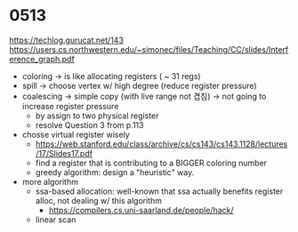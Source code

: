 # 0513

https://techlog.gurucat.net/143
https://users.cs.northwestern.edu/~simonec/files/Teaching/CC/slides/Interference_graph.pdf

- coloring -> is like allocating registers ( ~ 31 regs)
- spill -> choose vertex w/ high degree (reduce register pressure)
- coalescing -> simple copy (with live range not 겹침) -> not going to increase register pressure
  - by assign to two physical register
  - resolve Question 3 from p.113
- chosse virtual register wisely
  - https://web.stanford.edu/class/archive/cs/cs143/cs143.1128/lectures/17/Slides17.pdf
  - find a register that is contributing to a BIGGER coloring number
  - greedy algorithm: design a "heuristic" way.
- more algorithm
  - ssa-based allocation: well-known that ssa actually benefits register alloc, not dealing w/ this algorithm
    - https://compilers.cs.uni-saarland.de/people/hack/
  - linear scan